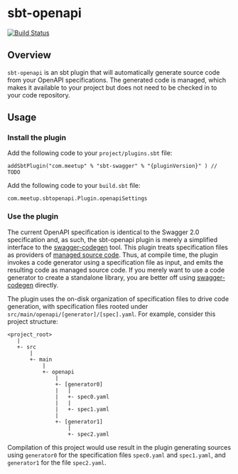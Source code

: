 # sbt-openapi
[![Build Status](https://api.travis-ci.org/meetup/sbt-openapi.svg?branch=master)](https://travis-ci.org/meetup/sbt-openapi)

## Overview

`sbt-openapi` is an sbt plugin that will automatically generate source code from your OpenAPI specifications.
The generated code is managed, which makes it available to your project but does not need to be checked in to your
code repository.

## Usage

### Install the plugin

Add the following code to your `project/plugins.sbt` file:

```
addSbtPlugin("com.meetup" % "sbt-swagger" % "{pluginVersion}" ) // TODO
```

Add the following code to your `build.sbt` file:

```
com.meetup.sbtopenapi.Plugin.openapiSettings
```

### Use the plugin

The current OpenAPI specification is identical to the Swagger 2.0 specification and, as such, the sbt-openapi plugin
is merely a simplified interface to the [swagger-codegen](https://github.com/swagger-api/swagger-codegen) tool.
This plugin treats specification files as providers of [managed source code](http://www.scala-sbt.org/0.13/docs/Classpaths.html#Unmanaged+vs+managed).
Thus, at compile time, the plugin invokes a code generator using a specification file as input, and emits the resulting
code as managed source code. If you merely want to use a code generator to create a standalone library, you are better
off using [swagger-codegen](https://github.com/swagger-api/swagger-codegen) directly.

The plugin uses the on-disk organization of specification files to drive code generation, with specification files
rooted under `src/main/openapi/[generator]/[spec].yaml`. For example, consider this project structure:

```
<project_root>
   |
   +- src
       |
       +- main
           |
           +- openapi
               |
               +- [generator0]
               |   |
               |   +- spec0.yaml
               |   |
               |   +- spec1.yaml
               |
               +- [generator1]
                   |
                   +- spec2.yaml
```

Compilation of this project would use result in the plugin generating sources using `generator0` for the specification
files `spec0.yaml` and `spec1.yaml`, and `generator1` for the file `spec2.yaml`.
